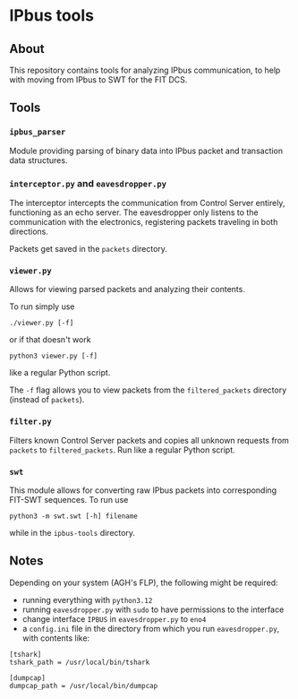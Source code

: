 # IPbus tools
## About
This repository contains tools for analyzing IPbus communication, to help with moving from IPbus to SWT for the FIT DCS.

## Tools
### `ipbus_parser`
Module providing parsing of binary data into IPbus packet and transaction data structures. 

### `interceptor.py` and `eavesdropper.py`
The interceptor intercepts the communication from Control Server entirely, functioning as an echo server. The eavesdropper only listens to the communication with the electronics, registering packets traveling in both directions. 

Packets get saved in the `packets` directory.

### `viewer.py`
Allows for viewing parsed packets and analyzing their contents.

To run simply use
```
./viewer.py [-f]
```
or if that doesn't work
```
python3 viewer.py [-f]
```
like a regular Python script.

The `-f` flag allows you to view packets from the `filtered_packets` directory (instead of `packets`).

### `filter.py`
Filters known Control Server packets and copies all unknown requests from `packets` to `filtered_packets`. Run like a regular Python script.

### `swt`
This module allows for converting raw IPbus packets into corresponding FIT-SWT sequences. To run use
```
python3 -m swt.swt [-h] filename
```
while in the `ipbus-tools` directory.

## Notes
Depending on your system (AGH's FLP), the following might be required:
- running everything with `python3.12`
- running `eavesdropper.py` with `sudo` to have permissions to the interface
- change interface `IPBUS` in `eavesdropper.py` to `eno4`
- a `config.ini` file in the directory from which you run `eavesdropper.py`, with contents like:
```
[tshark]
tshark_path = /usr/local/bin/tshark

[dumpcap]
dumpcap_path = /usr/local/bin/dumpcap
```